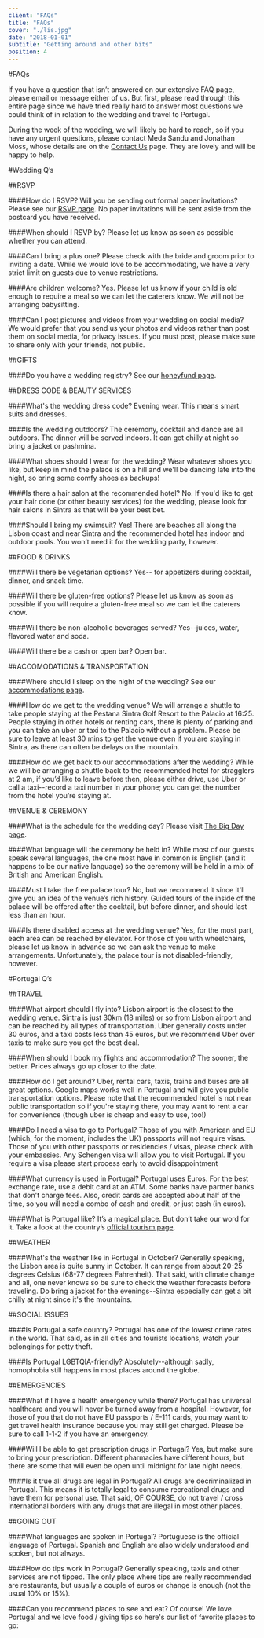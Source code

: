 ```yaml
---
client: "FAQs"
title: "FAQs"
cover: "./lis.jpg"
date: "2018-01-01"
subtitle: "Getting around and other bits"
position: 4
---
```

#FAQs

If you have a question that isn’t answered on our extensive FAQ page, please email or message either of us. But first, please read through this entire page since we have tried really hard to answer most questions we could think of in relation to the wedding and travel to Portugal.

During the week of the wedding, we will likely be hard to reach, so if you have any urgent questions, please contact Meda Sandu and Jonathan Moss, whose details are on the [Contact Us]() page. They are lovely and will be happy to help.

#Wedding Q’s

##RSVP

####How do I RSVP? Will you be sending out formal paper invitations?
Please see our [RSVP page](). No paper invitations will be sent aside from the postcard you have received.

####When should I RSVP by?
Please let us know as soon as possible whether you can attend.

####Can I bring a plus one?
Please check with the bride and groom prior to inviting a date. While we would love to be accommodating, we have a very strict limit on guests due to venue restrictions.

####Are children welcome?
Yes. Please let us know if your child is old enough to require a meal so we can let the caterers know. We will not be arranging babysitting.

####Can I post pictures and videos from your wedding on social media?
We would prefer that you send us your photos and videos rather than post them on social media, for privacy issues. If you must post, please make sure to share only with your friends, not public.

##GIFTS

####Do you have a wedding registry?
See our [honeyfund page]().

##DRESS CODE & BEAUTY SERVICES

####What's the wedding dress code?
Evening wear. This means smart suits and dresses.

####Is the wedding outdoors?
The ceremony, cocktail and dance are all outdoors. The dinner will be served indoors. It can get chilly at night so bring a jacket or pashmina.

####What shoes should I wear for the wedding?
Wear whatever shoes you like, but keep in mind the palace is on a hill and we'll be dancing late into the night, so bring some comfy shoes as backups!

####Is there a hair salon at the recommended hotel?
No. If you'd like to get your hair done (or other beauty services) for the wedding, please look for hair salons in Sintra as that will be your best bet.

####Should I bring my swimsuit?
Yes! There are beaches all along the Lisbon coast and near Sintra and the recommended hotel has indoor and outdoor pools. You won’t need it for the wedding party, however.

##FOOD & DRINKS

####Will there be vegetarian options?
Yes-- for appetizers during cocktail, dinner, and snack time.

####Will there be gluten-free options?
Please let us know as soon as possible if you will require a gluten-free meal so we can let the caterers know.

####Will there be non-alcoholic beverages served?
Yes--juices, water, flavored water and soda.

####Will there be a cash or open bar?
Open bar.

##ACCOMODATIONS & TRANSPORTATION

####Where should I sleep on the night of the wedding?
See our [accommodations page]().

####How do we get to the wedding venue?
We will arrange a shuttle to take people staying at the Pestana Sintra Golf Resort to the Palacio at 16:25. People staying in other hotels or renting cars, there is plenty of parking and you can take an uber or taxi to the Palacio without a problem. Please be sure to leave at least 30 mins to get the venue even if you are staying in Sintra, as there can often be delays on the mountain.

####How do we get back to our accommodations after the wedding?
While we will be arranging a shuttle back to the recommended hotel for stragglers at 2 am, if you’d like to leave before then, please either drive, use Uber or call a taxi--record a taxi number in your phone; you can get the number from the hotel you’re staying at.

##VENUE & CEREMONY

####What is the schedule for the wedding day?
Please visit [The Big Day page]().

####What language will the ceremony be held in?
While most of our guests speak several languages, the one most have in common is English (and it happens to be our native language) so the ceremony will be held in a mix of British and American English.

####Must I take the free palace tour?
No, but we recommend it since it'll give you an idea of the venue’s rich history. Guided tours of the inside of the palace will be offered after the cocktail, but before dinner, and should last less than an hour.

####Is there disabled access at the wedding venue?
Yes, for the most part, each area can be reached by elevator. For those of you with wheelchairs, please let us know in advance so we can ask the venue to make arrangements. Unfortunately, the palace tour is not disabled-friendly, however.



#Portugal Q’s

##TRAVEL

####What airport should I fly into?
Lisbon airport is the closest to the wedding venue. Sintra is just 30km (18 miles) or so from Lisbon airport and can be reached by all types of transportation. Uber generally costs under 30 euros, and a taxi costs less than 45 euros, but we recommend Uber over taxis to make sure you get the best deal.

####When should I book my flights and accommodation?
The sooner, the better. Prices always go up closer to the date.

####How do I get around?
Uber, rental cars, taxis, trains and buses are all great options. Google maps works well in Portugal and will give you public transportation options. Please note that the recommended hotel is not near public transportation so if you're staying there, you may want to rent a car for convenience (though uber is cheap and easy to use, too!)

####Do I need a visa to go to Portugal?
Those of you with American and EU (which, for the moment, includes the UK) passports will not require visas. Those of you with other passports or residencies / visas, please check with your embassies. Any Schengen visa will allow you to visit Portugal. If you require a visa please start process early to avoid disappointment

####What currency is used in Portugal?
Portugal uses Euros. For the best exchange rate, use a debit card at an ATM. Some banks have partner banks that don't charge fees. Also, credit cards are accepted about half of the time, so you will need a combo of cash and credit, or just cash (in euros).

####What is Portugal like?
It’s a magical place. But don’t take our word for it. Take a look at the country’s [official tourism page](https://www.visitportugal.com/en).

##WEATHER

####What's the weather like in Portugal in October?
Generally speaking, the Lisbon area is quite sunny in October. It can range from about 20-25 degrees Celsius (68-77 degrees Fahrenheit). That said, with climate change and all, one never knows so be sure to check the weather forecasts before traveling. Do bring a jacket for the evenings--Sintra especially can get a bit chilly at night since it's the mountains.

##SOCIAL ISSUES

####Is Portugal a safe country?
Portugal has one of the lowest crime rates in the world. That said, as in all cities and tourists locations, watch your belongings for petty theft.

####Is Portugal LGBTQIA-friendly?
Absolutely--although sadly, homophobia still happens in most places around the globe.

##EMERGENCIES

####What if I have a health emergency while there?
Portugal has universal healthcare and you will never be turned away from a hospital. However, for those of you that do not have EU passports / E-111 cards, you may want to get travel health insurance because you may still get charged. Please be sure to call 1-1-2 if you have an emergency.

####Will I be able to get prescription drugs in Portugal?
Yes, but make sure to bring your prescription. Different pharmacies have different hours, but there are some that will even be open until midnight for late night needs.

####Is it true all drugs are legal in Portugal?
All drugs are decriminalized in Portugal. This means it is totally legal to consume recreational drugs and have them for personal use. That said, OF COURSE, do not travel / cross international borders with any drugs that are illegal in most other places.

##GOING OUT

####What languages are spoken in Portugal?
Portuguese is the official language of Portugal. Spanish and English are also widely understood and spoken, but not always.

####How do tips work in Portugal?
Generally speaking, taxis and other services are not tipped. The only place where tips are really recommended are restaurants, but usually a couple of euros or change is enough (not the usual 10% or 15%).

####Can you recommend places to see and eat?
Of course! We love Portugal and we love food / giving tips so here's our list of favorite places to go:
